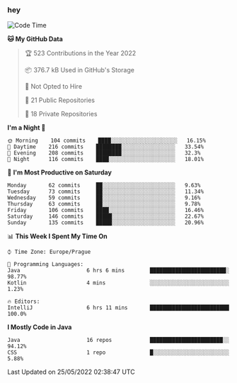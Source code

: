### hey

<!--START_SECTION:waka-->
![Code Time](http://img.shields.io/badge/Code%20Time-0%20secs-blue)

**🐱 My GitHub Data** 

> 🏆 523 Contributions in the Year 2022
 > 
> 📦 376.7 kB Used in GitHub's Storage 
 > 
> 🚫 Not Opted to Hire
 > 
> 📜 21 Public Repositories 
 > 
> 🔑 18 Private Repositories  
 > 
**I'm a Night 🦉** 

```text
🌞 Morning    104 commits    ████░░░░░░░░░░░░░░░░░░░░░   16.15% 
🌆 Daytime    216 commits    ████████░░░░░░░░░░░░░░░░░   33.54% 
🌃 Evening    208 commits    ████████░░░░░░░░░░░░░░░░░   32.3% 
🌙 Night      116 commits    ████░░░░░░░░░░░░░░░░░░░░░   18.01%

```
📅 **I'm Most Productive on Saturday** 

```text
Monday       62 commits     ██░░░░░░░░░░░░░░░░░░░░░░░   9.63% 
Tuesday      73 commits     ██░░░░░░░░░░░░░░░░░░░░░░░   11.34% 
Wednesday    59 commits     ██░░░░░░░░░░░░░░░░░░░░░░░   9.16% 
Thursday     63 commits     ██░░░░░░░░░░░░░░░░░░░░░░░   9.78% 
Friday       106 commits    ████░░░░░░░░░░░░░░░░░░░░░   16.46% 
Saturday     146 commits    █████░░░░░░░░░░░░░░░░░░░░   22.67% 
Sunday       135 commits    █████░░░░░░░░░░░░░░░░░░░░   20.96%

```


📊 **This Week I Spent My Time On** 

```text
⌚︎ Time Zone: Europe/Prague

💬 Programming Languages: 
Java                     6 hrs 6 mins        ████████████████████████░   98.77% 
Kotlin                   4 mins              ░░░░░░░░░░░░░░░░░░░░░░░░░   1.23%

🔥 Editors: 
IntelliJ                 6 hrs 11 mins       █████████████████████████   100.0%

```

**I Mostly Code in Java** 

```text
Java                     16 repos            ███████████████████████░░   94.12% 
CSS                      1 repo              █░░░░░░░░░░░░░░░░░░░░░░░░   5.88%

```



 Last Updated on 25/05/2022 02:38:47 UTC
<!--END_SECTION:waka-->
